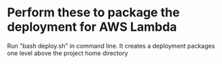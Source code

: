 # Perform these to package the deployment for AWS Lambda

Run "bash deploy.sh" in command line.
It creates a deployment packages one level above the project home directory
